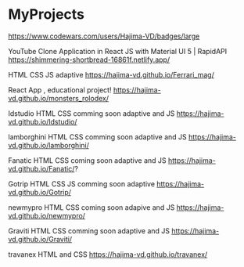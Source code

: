 # MyProjects
https://www.codewars.com/users/Hajima-VD/badges/large

YouTube Clone Application in React JS with Material UI 5 | RapidAPI
https://shimmering-shortbread-16861f.netlify.app/

HTML CSS JS adaptive
https://hajima-vd.github.io/Ferrari_mag/

React App , educational project!
https://hajima-vd.github.io/monsters_rolodex/

Idstudio HTML CSS comming soon adaptive and JS
https://hajima-vd.github.io/Idstudio/

lamborghini HTML CSS comming soon adaptive and JS
https://hajima-vd.github.io/lamborghini/

Fanatic HTML CSS coming soon adaptive and JS
https://hajima-vd.github.io/Fanatic/?

Gotrip HTML CSS JS comming soon adaptive
https://hajima-vd.github.io/Gotrip/

newmypro HTML CSS coming soon adapive and JS
https://hajima-vd.github.io/newmypro/

Graviti HTML CSS comming soon adaptive and JS
https://hajima-vd.github.io/Graviti/

travanex HTML and CSS
https://hajima-vd.github.io/travanex/

